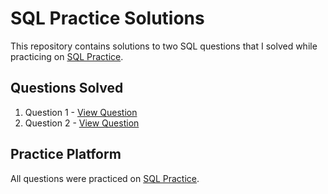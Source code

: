 # SQL Practice Solutions

This repository contains solutions to two SQL questions that I solved while practicing on [SQL Practice](https://www.sql-practice.com/).

## Questions Solved

1. Question 1 - [View Question](https://github.com/ShivamMahto2105/SQL-Practice/blob/main/1%20Ques.sql)
2. Question 2 - [View Question](https://github.com/ShivamMahto2105/SQL-Practice/blob/main/2%20Ques.sql)

## Practice Platform

All questions were practiced on [SQL Practice](https://www.sql-practice.com/).
